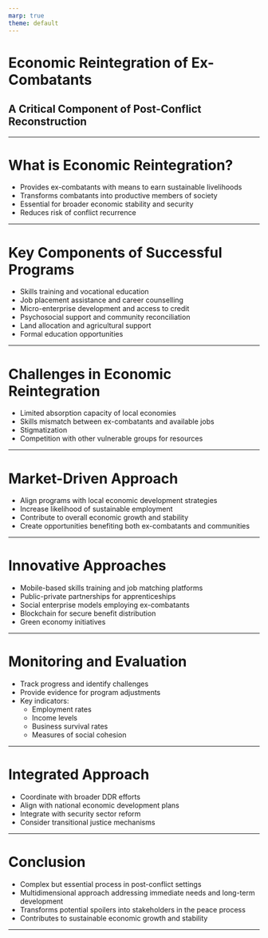 ```yaml
---
marp: true
theme: default
---
```


# Economic Reintegration of Ex-Combatants
## A Critical Component of Post-Conflict Reconstruction

---

# What is Economic Reintegration?

- Provides ex-combatants with means to earn sustainable livelihoods
- Transforms combatants into productive members of society
- Essential for broader economic stability and security
- Reduces risk of conflict recurrence

---

# Key Components of Successful Programs

- Skills training and vocational education
- Job placement assistance and career counselling
- Micro-enterprise development and access to credit
- Psychosocial support and community reconciliation
- Land allocation and agricultural support
- Formal education opportunities

---

# Challenges in Economic Reintegration

- Limited absorption capacity of local economies
- Skills mismatch between ex-combatants and available jobs
- Stigmatization
- Competition with other vulnerable groups for resources

---

# Market-Driven Approach

- Align programs with local economic development strategies
- Increase likelihood of sustainable employment
- Contribute to overall economic growth and stability
- Create opportunities benefiting both ex-combatants and communities

---

# Innovative Approaches

- Mobile-based skills training and job matching platforms
- Public-private partnerships for apprenticeships
- Social enterprise models employing ex-combatants
- Blockchain for secure benefit distribution
- Green economy initiatives

---

# Monitoring and Evaluation

- Track progress and identify challenges
- Provide evidence for program adjustments
- Key indicators:
  - Employment rates
  - Income levels
  - Business survival rates
  - Measures of social cohesion

---

# Integrated Approach

- Coordinate with broader DDR efforts
- Align with national economic development plans
- Integrate with security sector reform
- Consider transitional justice mechanisms

---

# Conclusion

- Complex but essential process in post-conflict settings
- Multidimensional approach addressing immediate needs and long-term development
- Transforms potential spoilers into stakeholders in the peace process
- Contributes to sustainable economic growth and stability

---